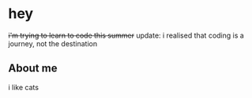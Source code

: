 # hey

~~i'm trying to learn to code this summer~~
update: i realised that coding is a journey, not the destination

## About me

i like cats
